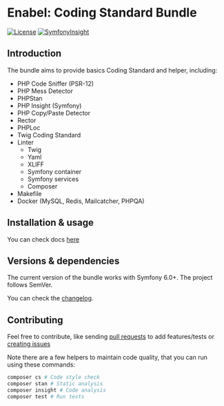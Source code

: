 # Enabel: Coding Standard Bundle

[![License](https://img.shields.io/badge/license-MIT-red.svg?style=flat-square)](LICENSE)
[![SymfonyInsight](https://insight.symfony.com/projects/70165dd7-a479-4d2f-94d9-37025da4a11a/mini.svg)](https://insight.symfony.com/projects/70165dd7-a479-4d2f-94d9-37025da4a11a)

## Introduction

The bundle aims to provide basics Coding Standard and helper, including:

- PHP Code Sniffer (PSR-12)
- PHP Mess Detector
- PHPStan
- PHP Insight (Symfony)
- PHP Copy/Paste Detector
- Rector
- PHPLoc
- Twig Coding Standard
- Linter
  - Twig
  - Yaml
  - XLIFF
  - Symfony container
  - Symfony services
  - Composer
- Makefile
- Docker (MySQL, Redis, Mailcatcher, PHPQA)

## Installation & usage

You can check docs [here](docs/index.md)

## Versions & dependencies

The current version of the bundle works with Symfony 6.0+.
The project follows SemVer.

You can check the [changelog](CHANGELOG.md).

## Contributing

Feel free to contribute, like sending [pull requests](https://github.com/enabel/coding-standard-bundle/pulls) to add features/tests
or [creating issues](https://github.com/enabel/coding-standard-bundle/issues)

Note there are a few helpers to maintain code quality, that you can run using these commands:

```bash
composer cs # Code style check
composer stan # Static analysis
composer insight # Code analysis 
composer test # Run tests
```

